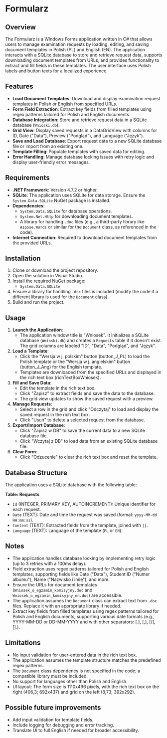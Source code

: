 # Formularz

## Overview
The Formularz is a Windows Forms application written in C# that allows users to manage examination requests by loading, editing, and saving document templates in Polish (PL) and English (EN). The application interacts with a SQLite database to store and retrieve request data, supports downloading document templates from URLs, and provides functionality to extract and fill fields in these templates. The user interface uses Polish labels and button texts for a localized experience.

## Features
- **Load Document Templates**: Download and display examination request templates in Polish or English from specified URLs.
- **Form Field Extraction**: Extract key fields from filled templates using regex patterns tailored for Polish and English documents.
- **Database Integration**: Store and retrieve request data in a SQLite database (`Wnioski.db`).
- **Grid View**: Display saved requests in a DataGridView with columns for ID, Date ("Data"), Preview ("Podgląd"), and Language ("Język").
- **Save and Load Database**: Export request data to a new SQLite database file or import from an existing one.
- **Template Filling**: Populate templates with saved data for editing.
- **Error Handling**: Manage database locking issues with retry logic and display user-friendly error messages.

## Requirements
- **.NET Framework**: Version 4.7.2 or higher.
- **SQLite**: The application uses SQLite for data storage. Ensure the `System.Data.SQLite` NuGet package is installed.
- **Dependencies**: 
  - `System.Data.SQLite` for database operations.
  - `System.Net.Http` for downloading document templates.
  - A library for handling `.doc` files (e.g., a third-party library like `Aspose.Words` or similar for the `Document` class, as referenced in the code).
- **Internet Connection**: Required to download document templates from the provided URLs.

## Installation
1. Clone or download the project repository.
2. Open the solution in Visual Studio.
3. Install the required NuGet package:
   - `System.Data.SQLite`
4. Ensure a library for handling `.doc` files is included (modify the code if a different library is used for the `Document` class).
5. Build and run the project.

## Usage
1. **Launch the Application**:
   - The application window title is "Wniosek". It initializes a SQLite database (`Wnioski.db`) and creates a `Requests` table if it doesn't exist. The grid columns are labeled "ID", "Data", "Podgląd", and "Język".
2. **Load a Template**:
   - Click the "Wersja w j. polskim" button (button_J_PL) to load the Polish template or the "Wersja w j. angielskim" button (button_J_Ang) for the English template.
   - Templates are downloaded from the specified URLs and displayed in the rich text box (richTextBoxWniosek).
3. **Fill and Save Data**:
   - Edit the template in the rich text box.
   - Click "Zapisz" to extract fields and save the data to the database.
   - The grid view updates to show the saved request with a preview.
4. **Manage Requests**:
   - Select a row in the grid and click "Odczytaj" to load and display the saved request in the rich text box.
   - Click "Usuń" to delete a selected request from the database.
5. **Export/Import Database**:
   - Click "Zapisz w DB" to save the current data to a new SQLite database file.
   - Click "Wczytaj z DB" to load data from an existing SQLite database file.
6. **Clear Form**:
   - Click "Odzucenie" to clear the rich text box and reset the template.

## Database Structure
The application uses a SQLite database with the following table:

**Table: Requests**
- `Id` (INTEGER, PRIMARY KEY, AUTOINCREMENT): Unique identifier for each request.
- `Date` (TEXT): Date and time the request was saved (format: `yyyy-MM-dd HH:mm:ss`).
- `Content` (TEXT): Extracted fields from the template, joined with `||`.
- `Language` (TEXT): Language of the template (`PL` or `EN`).

## Notes
- The application handles database locking by implementing retry logic (up to 3 retries with a 100ms delay).
- Field extraction uses regex patterns tailored for Polish and English templates, supporting fields like Date ("Data"), Student ID ("Numer albumu"), Name ("Nazwisko i imię"), and more.
- Ensure the URLs for document templates (`Wniosek_o_egzamin_komisyjny.doc` and `Wniosek_o_egzamin_komisyjny_en.doc`) are accessible.
- The application assumes the `Document` class can extract text from `.doc` files. Replace it with an appropriate library if needed.
- Extract key fields from filled templates using regex patterns tailored for Polish and English documents, supporting various date formats (e.g., YYYY-MM-DD or DD-MM-YYYY and with other separators: [.], [,], [/], [\].).

## Limitations
- No input validation for user-entered data in the rich text box.
- The application assumes the template structure matches the predefined regex patterns.
- The `Document` class dependency is not specified in the code; a compatible library must be included.
- No support for languages other than Polish and English.
- UI layout: The form size is 1110x496 pixels, with the rich text box on the right (406,3; 692x437) and grid on the left (8,73; 392x292).

## Possible future improvements
- Add input validation for template fields.
- Include logging for debugging and error tracking.
- Translate UI to full English if needed for broader accessibility.
